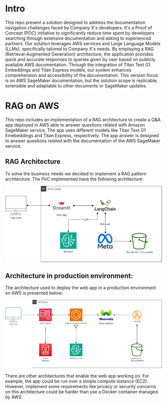 # Intro
This repo present a solution designed to address the documentation navigation challenges faced by Company X's developers. It's a Proof of Concept (POC) initiative to significantly reduce time spent by developers searching through extensive documentation and asking to experienced partners. Our solution leverages AWS services and Large Language Models (LLMs), specifically tailored to Company X's needs. By employing a RAG (Retrieval-Augmented Generation) architecture, the application provides quick and accurate responses to queries given by user based on publicly available AWS documentation. Through the integration of Titan Text G1 Embeddings and Titan Express models, our system enhances comprehension and accessibility of the documentation. This version focus is on AWS SageMaker documentation, but the solution scope is replicable, extensible and adaptable to other documents or SageMaker updates.

# RAG on AWS
This repo includes an implementation of a RAG architecture to create a Q&amp;A app deployed in AWS able to answer questions related with Amazon SageMaker service. The app uses different models like Titan Text G1 Emebeddings and Titan Express, respectively. The app answer is designed to answer questions related with the documentation of the AWS SageMaker service.

## RAG Architecture
To solve the business needs we decided to implement a RAG pattern architecture. The PoC implemented have the following architecture:

![alt text](https://github.com/JuanCaBaqueroB/RAG_on_AWS/blob/main/src/RAG_architecture.png)

## Architecture in production environment:
The architecture used to deploy the web app in a production environment on AWS is presented below:

![alt text](https://github.com/JuanCaBaqueroB/RAG_on_AWS/blob/main/src/RAG_on_AWS.png)

There are other architectures that enable the web app working on. For example, the app could be run over a simple compute instance (EC2). However, implement some requirements like privacy or security concerns on this architecture could be harder than use a Docker container managed by AWS. 
